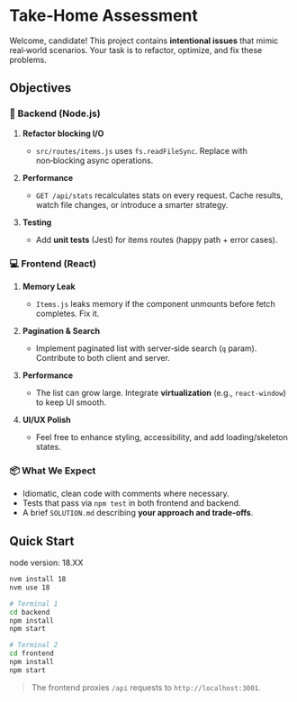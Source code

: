 # Take‑Home Assessment

Welcome, candidate! This project contains **intentional issues** that mimic real‑world scenarios.
Your task is to refactor, optimize, and fix these problems.

## Objectives

### 🔧 Backend (Node.js)

1. **Refactor blocking I/O**  
   - `src/routes/items.js` uses `fs.readFileSync`. Replace with non‑blocking async operations.

2. **Performance**  
   - `GET /api/stats` recalculates stats on every request. Cache results, watch file changes, or introduce a smarter strategy.

3. **Testing**  
   - Add **unit tests** (Jest) for items routes (happy path + error cases).

### 💻 Frontend (React)

1. **Memory Leak**  
   - `Items.js` leaks memory if the component unmounts before fetch completes. Fix it.

2. **Pagination & Search**  
   - Implement paginated list with server‑side search (`q` param). Contribute to both client and server.

3. **Performance**  
   - The list can grow large. Integrate **virtualization** (e.g., `react-window`) to keep UI smooth.

4. **UI/UX Polish**  
   - Feel free to enhance styling, accessibility, and add loading/skeleton states.

### 📦 What We Expect

- Idiomatic, clean code with comments where necessary.
- Tests that pass via `npm test` in both frontend and backend.
- A brief `SOLUTION.md` describing **your approach and trade‑offs**.

## Quick Start

node version: 18.XX
```bash
nvm install 18
nvm use 18

# Terminal 1
cd backend
npm install
npm start

# Terminal 2
cd frontend
npm install
npm start
```

> The frontend proxies `/api` requests to `http://localhost:3001`.